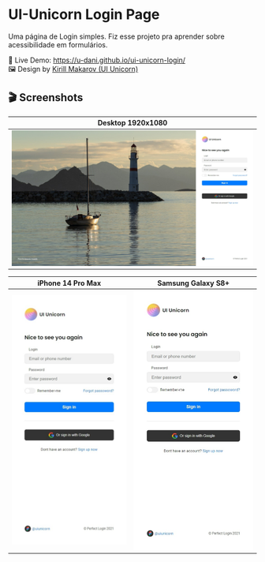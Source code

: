 # UI-Unicorn Login Page
Uma página de Login simples. Fiz esse projeto pra aprender sobre acessibilidade em formulários.

🌠 Live Demo: <a href="https://u-dani.github.io/ui-unicorn-login/" target="_blank">https://u-dani.github.io/ui-unicorn-login/</a> <br>
🖼️ Design by <a href="https://www.figma.com/community/file/1050476989533233612/login-page-perfect-ui-freebie" target="_blank">Kirill Makarov (UI Unicorn)</a>

## 🎬 Screenshots
| Desktop 1920x1080 |
|:-------:|
| <img src="images/demo/desktop.jpeg" /> |

| iPhone 14 Pro Max  | Samsung Galaxy S8+ |
|:--------:|:------:|
| <img src="images/demo/mobile1.jpeg" /> | <img src="images/demo/mobile1.jpeg" /> |


